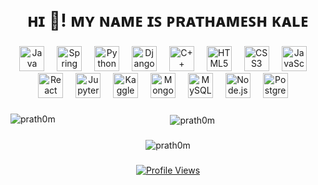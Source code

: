 ## <br clear="both">

<h1 align="center">ʜɪ 👋!  ᴍʏ ɴᴀᴍᴇ ɪꜱ ᴘʀᴀᴛʜᴀᴍᴇꜱʜ ᴋᴀʟᴇ</h1>

###

<div align="center">
  <img src="https://cdn.jsdelivr.net/gh/devicons/devicon/icons/java/java-original-wordmark.svg" height="40" alt="Java" />
  <img width="12" />
  <img src="https://cdn.jsdelivr.net/gh/devicons/devicon/icons/spring/spring-original-wordmark.svg" height="40" alt="Spring" />
  <img width="12" />
  <img src="https://cdn.jsdelivr.net/gh/devicons/devicon/icons/python/python-original-wordmark.svg" height="40" alt="Python" />
  <img width="12" />
  <img src="https://cdn.jsdelivr.net/gh/devicons/devicon/icons/django/django-plain-wordmark.svg" height="40" alt="Django" />
  <img width="12" />
  <img src="https://cdn.jsdelivr.net/gh/devicons/devicon/icons/cplusplus/cplusplus-plain.svg" height="40" alt="C++" />
  <img width="12" />
  <img src="https://cdn.jsdelivr.net/gh/devicons/devicon/icons/html5/html5-original-wordmark.svg" height="40" alt="HTML5" />
  <img width="12" />
  <img src="https://cdn.jsdelivr.net/gh/devicons/devicon/icons/css3/css3-original.svg" height="40" alt="CSS3" />
  <img width="12" />
  <img src="https://cdn.jsdelivr.net/gh/devicons/devicon/icons/javascript/javascript-original.svg" height="40" alt="JavaScript" />
  <img width="12" />
  <img src="https://cdn.jsdelivr.net/gh/devicons/devicon/icons/react/react-original.svg" height="40" alt="React" />
  <img width="12" />
  <img src="https://cdn.jsdelivr.net/gh/devicons/devicon/icons/jupyter/jupyter-original-wordmark.svg" height="40" alt="Jupyter" />
  <img width="12" />
  <img src="https://cdn.jsdelivr.net/gh/devicons/devicon/icons/kaggle/kaggle-original-wordmark.svg" height="40" alt="Kaggle" />
  <img width="12" />
  <img src="https://cdn.jsdelivr.net/gh/devicons/devicon/icons/mongodb/mongodb-original-wordmark.svg" height="40" alt="MongoDB" />
  <img width="12" />
  <img src="https://cdn.jsdelivr.net/gh/devicons/devicon/icons/mysql/mysql-original-wordmark.svg" height="40" alt="MySQL" />
  <img width="12" />
  <img src="https://cdn.jsdelivr.net/gh/devicons/devicon/icons/nodejs/nodejs-original-wordmark.svg" height="40" alt="Node.js" />
  <img width="12" />
  <img src="https://cdn.jsdelivr.net/gh/devicons/devicon/icons/postgresql/postgresql-original-wordmark.svg" height="40" alt="PostgreSQL" />
  <img width="12" />

###

<p><img align="left" src="https://github-readme-stats.vercel.app/api/top-langs?username=prath0m&show_icons=true&locale=en&layout=compact" alt="prath0m" /></p>

###

<p>&nbsp;<img align="center" src="https://github-readme-stats.vercel.app/api?username=prath0m&show_icons=true&locale=en" alt="prath0m" /></p>
 
###

<p><img align="center" src="https://github-readme-streak-stats.herokuapp.com/?user=prath0m&" alt="prath0m" /></p>

###

<div align="center">
  <a href="https://visitcount.itsvg.in" target="_blank">
    <img src="https://visitcount.itsvg.in/api?id=prath0m&icon=8&color=9" alt="Profile Views" />
  </a>
</div>

